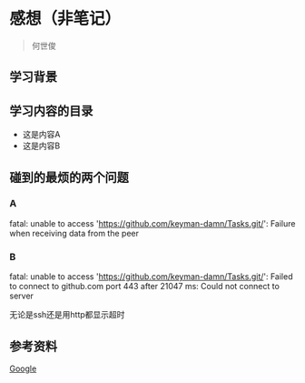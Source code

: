 # 感想（非笔记）



> 何世俊

## 学习背景



## 学习内容的目录



- 这是内容A
- 这是内容B

## 碰到的最烦的两个问题



### A



fatal: unable to access 'https://github.com/keyman-damn/Tasks.git/': Failure when receiving data from the peer

### B



fatal: unable to access 'https://github.com/keyman-damn/Tasks.git/': Failed to connect to github.com port 443 after 21047 ms: Could not connect to server

无论是ssh还是用http都显示超时

## 参考资料

[Google](https://blog.csdn.net/weixin_44223180/article/details/133059575?ops_request_misc=&request_id=&biz_id=102&utm_term=github%E8%B6%85%E6%97%B6&utm_medium=distribute.pc_search_result.none-task-blog-2~all~sobaiduweb~default-0-133059575.nonecase&spm=1018.2226.3001.4187)